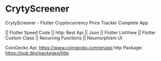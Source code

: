 # CrytyScreener

CrytyScreener - Flutter Cryptocurrency Price Tracker Complete App

|| Flutter Speed Code
|| http: Rest Api
|| Json
|| Flutter ListView
|| Flutter Custom Class
|| Recurring Functions
|| Neumorphism UI

CoinGecko Api: https://www.coingecko.com/en/api
http Package: https://pub.dev/packages/http
